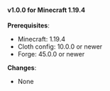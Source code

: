 #### v1.0.0 for Minecraft 1.19.4

**Prerequisites**:
- Minecraft: 1.19.4
- Cloth config: 10.0.0 or newer
- Forge: 45.0.0 or newer

**Changes**:
- None
